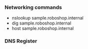 ### Networking commands
- nslookup sample.roboshop.internal
- dig sample.roboshop.internal
- host sample.roboshop.internal 
### DNS Register